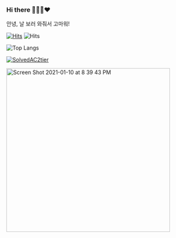 ### Hi there 👩🏻‍💻❤️

안녕, 날 보러 와줘서 고마워!

[![Hits](https://hits.seeyoufarm.com/api/count/incr/badge.svg?url=https%3A%2F%2Fgithub.com%2FHyevvy&count_bg=%23FA7343&title_bg=%23555555&icon=&icon_color=%23E7E7E7&title=hits&edge_flat=false)](https://hits.seeyoufarm.com)
![Hits](https://img.shields.io/github/followers/Hyevvy?label=Follow)

![Top Langs](https://github-readme-stats.vercel.app/api/top-langs/?username=Hyevvy&layout=compact)

[![SolvedAC2tier](http://mazassumnida.wtf/api/v2/generate_badge?boj=hyeg0)](https://solved.ac/hyeg0) 

<img width="428" alt="Screen Shot 2021-01-10 at 8 39 43 PM" src="https://user-images.githubusercontent.com/72402747/104121895-16034180-5385-11eb-8ce8-5dbdb0250d81.png">

